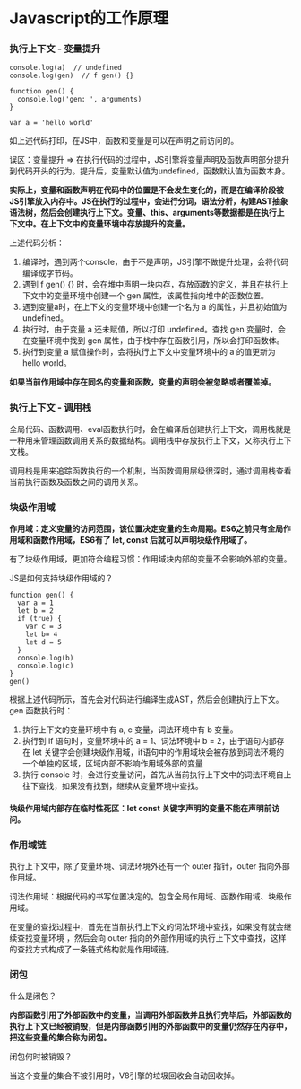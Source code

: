 # Javascript的工作原理

###  执行上下文 - 变量提升

```text
console.log(a)  // undefined
console.log(gen)  // f gen() {}

function gen() {
  console.log('gen: ', arguments)
}

var a = 'hello world'
```

如上述代码打印，在JS中，函数和变量是可以在声明之前访问的。

误区：变量提升 =&gt; 在执行代码的过程中，JS引擎将变量声明及函数声明部分提升到代码开头的行为。提升后，变量默认值为undefined，函数默认值为函数本身。

**实际上，变量和函数声明在代码中的位置是不会发生变化的，而是在编译阶段被JS引擎放入内存中。JS在执行的过程中，会进行分词，语法分析，构建AST抽象语法树，然后会创建执行上下文。变量、this、arguments等数据都是在执行上下文中。在上下文中的变量环境中存放提升的变量。**

上述代码分析：

1. 编译时，遇到两个console，由于不是声明，JS引擎不做提升处理，会将代码编译成字节码。
2. 遇到 f gen\(\) {} 时，会在堆中声明一块内存，存放函数的定义，并且在执行上下文中的变量环境中创建一个 gen 属性，该属性指向堆中的函数位置。
3. 遇到变量a时，在上下文的变量环境中创建一个名为 a 的属性，并且初始值为undefined。
4. 执行时，由于变量 a 还未赋值，所以打印 undefined。查找 gen 变量时，会在变量环境中找到 gen 属性，由于栈中存在函数引用，所以会打印函数体。
5. 执行到变量 a 赋值操作时，会将执行上下文中变量环境中的 a 的值更新为 hello world。

**如果当前作用域中存在同名的变量和函数，变量的声明会被忽略或者覆盖掉。**

### **执行上下文 - 调用栈**

全局代码、函数调用、eval函数执行时，会在编译后创建执行上下文，调用栈就是一种用来管理函数调用关系的数据结构。调用栈中存放执行上下文，又称执行上下文栈。

调用栈是用来追踪函数执行的一个机制，当函数调用层级很深时，通过调用栈查看当前执行函数及函数之间的调用关系。

### 块级作用域

**作用域：定义变量的访问范围，该位置决定变量的生命周期。ES6之前只有全局作用域和函数作用域，ES6有了 let, const 后就可以声明块级作用域了。**

有了块级作用域，更加符合编程习惯：作用域块内部的变量不会影响外部的变量。

JS是如何支持块级作用域的？

```text
function gen() {
  var a = 1
  let b = 2
  if (true) {
    var c = 3
    let b= 4
    let d = 5
  }
  console.log(b)
  console.log(c)
}
gen()
```

根据上述代码所示，首先会对代码进行编译生成AST，然后会创建执行上下文。gen 函数执行时：

1. 执行上下文的变量环境中有 a, c 变量，词法环境中有 b 变量。
2. 执行到 if 语句时，变量环境中的 a = 1、词法环境中 b = 2，由于语句内部存在 let 关键字会创建块级作用域，if语句中的作用域块会被存放到词法环境的一个单独的区域，区域内部不影响作用域外部的变量
3. 执行 console 时，会进行变量访问，首先从当前执行上下文中的词法环境自上往下查找，如果没有找到，继续从变量环境中查找。

#### 块级作用域内部存在临时性死区：let const 关键字声明的变量不能在声明前访问。

### 作用域链

执行上下文中，除了变量环境、词法环境外还有一个 outer 指针，outer 指向外部作用域。

词法作用域：根据代码的书写位置决定的。包含全局作用域、函数作用域、块级作用域。

在变量的查找过程中，首先在当前执行上下文的词法环境中查找，如果没有就会继续查找变量环境 ，然后会向 outer 指向的外部作用域的执行上下文中查找，这样的查找方式构成了一条链式结构就是作用域链。

### 闭包

什么是闭包？

**内部函数引用了外部函数中的变量，当调用外部函数并且执行完毕后，外部函数的执行上下文已经被销毁，但是内部函数引用的外部函数中的变量仍然存在内存中，把这些变量的集合称为闭包。**

闭包何时被销毁？

当这个变量的集合不被引用时，V8引擎的垃圾回收会自动回收掉。

